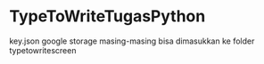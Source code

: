 # TypeToWriteTugasPython
key.json google storage masing-masing bisa dimasukkan ke folder typetowritescreen
